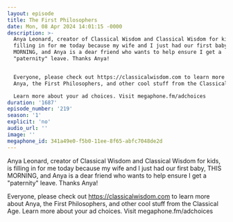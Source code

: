 ```yaml
---
layout: episode
title: The First Philosophers
date: Mon, 08 Apr 2024 14:01:15 -0000
description: >-
  Anya Leonard, creator of Classical Wisdom and Classical Wisdom for kids, is
  filling in for me today because my wife and I just had our first baby, THIS
  MORNING, and Anya is a dear friend who wants to help ensure I get a
  "paternity" leave. Thanks Anya!


  Everyone, please check out https://classicalwisdom.com to learn more about
  Anya, the First Philosophers, and other cool stuff from the Classical Age.

  Learn more about your ad choices. Visit megaphone.fm/adchoices
duration: '1687'
episode_number: '219'
season: '1'
explicit: 'no'
audio_url: ''
image: ''
megaphone_id: 341a49e0-f5b0-11ee-8f65-abfc7048de2d
---
```


Anya Leonard, creator of Classical Wisdom and Classical Wisdom for kids, is filling in for me today because my wife and I just had our first baby, THIS MORNING, and Anya is a dear friend who wants to help ensure I get a "paternity" leave. Thanks Anya!

Everyone, please check out https://classicalwisdom.com to learn more about Anya, the First Philosophers, and other cool stuff from the Classical Age.
Learn more about your ad choices. Visit megaphone.fm/adchoices